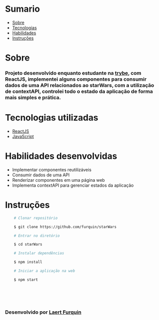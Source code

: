 # Sumario
   - [Sobre](#sobre)
   - [Tecnologias](#tecnologias-utilizadas)
   - [Habilidades](#habilidades-desenvolvidas)
   - [Instruções](#instruções)
#

# Sobre

### Projeto desenvolvido enquanto estudante na [trybe](https://www.betrybe.com/formacao-desenvolvimento-web), com ReactJS, implementei alguns componentes para consumir dados de uma API relacionados ao starWars, com a utilização de contextAPI, controlei todo o estado da aplicação de forma mais simples e prática.

#

# Tecnologias utilizadas
- [ReactJS](https://pt-br.reactjs.org/)
- [JavaScript](https://www.devmedia.com.br/guia/javascript/34372)
#

# Habilidades desenvolvidas
- Implementar componentes reutilizáveis
- Consumir dados de uma API
- Renderizar componentes em uma página web
- Implementa contextAPI para gerenciar estados da aplicação

#

# Instruções

```bash
    # Clonar repositório

    $ git clone https://github.com/furquin/starWars

    # Entrar no diretório

    $ cd starWars

    # Instalar dependências

    $ npm install

    # Iniciar a aplicação na web

    $ npm start

```

<br>
<br>
<br>

### Desenvolvido por [Laert Furquin](https://github.com/furquin) 

